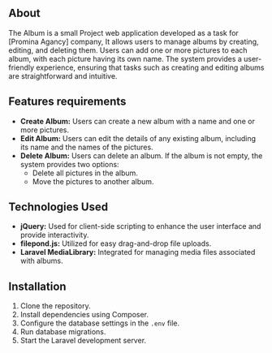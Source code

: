 
## About ## 
The Album is a small Project web application developed as a task for [Promina Agancy] company, It allows users to manage albums by creating, editing, and deleting them. Users can add one or more pictures to each album, with each picture having its own name. The system provides a user-friendly experience, ensuring that tasks such as creating and editing albums are straightforward and intuitive.
## 
## Features requirements
- **Create Album:** Users can create a new album with a name and one or more pictures.
- **Edit Album:** Users can edit the details of any existing album, including its name and the names of the pictures.
- **Delete Album:** Users can delete an album. If the album is not empty, the system provides two options:
  - Delete all pictures in the album.
  - Move the pictures to another album.
## Technologies Used
- **jQuery:** Used for client-side scripting to enhance the user interface and provide interactivity.
- **filepond.js:** Utilized for easy drag-and-drop file uploads.
- **Laravel MediaLibrary:** Integrated for managing media files associated with albums.
## Installation
1. Clone the repository.
2. Install dependencies using Composer.
3. Configure the database settings in the `.env` file.
4. Run database migrations.
5. Start the Laravel development server.
